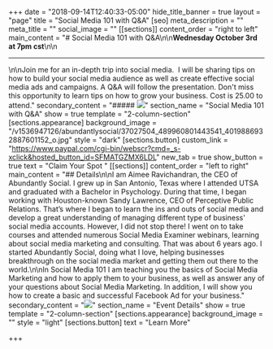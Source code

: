+++
date = "2018-09-14T12:40:33-05:00"
hide_title_banner = true
layout = "page"
title = "Social Media 101 with Q&A"
[seo]
meta_description = ""
meta_title = ""
social_image = ""
[[sections]]
content_order = "right to left"
main_content = "# Social Media 101 with Q&A\n\n**Wednesday October 3rd at 7pm cst**\n\n<hr>\n\nJoin me for an in-depth trip into social media.  I will be sharing tips on how to build your social media audience as well as create effective social media ads and campaigns. A Q&A will follow the presentation. Don't miss this opportunity to learn tips on how to grow your business. Cost is 25.00 to attend."
secondary_content = "##### ![](https://res.cloudinary.com/modii/w_840,q_50,f_auto/v1536947126/abundantlysocial/37027504_489960801443541_4019886932887601152_o.jpg)"
section_name = "Social Media 101 with Q&A"
show = true
template = "2-column-section"
[sections.appearance]
background_image = "/v1536947126/abundantlysocial/37027504_489960801443541_4019886932887601152_o.jpg"
style = "dark"
[sections.button]
custom_link = "https://www.paypal.com/cgi-bin/webscr?cmd=_s-xclick&hosted_button_id=SFMATGZMX6LDL"
new_tab = true
show_button = true
text = "Claim Your Spot "
[[sections]]
content_order = "left to right"
main_content = "## Details\n\nI am Aimee Ravichandran, the CEO of Abundantly Social. I grew up in San Antonio, Texas where I attended UTSA and graduated with a Bachelor in Psychology. During that time, I began working with Houston-known Sandy Lawrence, CEO of Perceptive Public Relations. That’s where I began to learn the ins and outs of social media and develop a great understanding of managing different type of business' social media accounts. However, I did not stop there! I went on to take courses and attended numerous Social Media Examiner webinars, learning about social media marketing and consulting. That was about 6 years ago. I started Abundantly Social, doing what I love, helping businesses breakthrough on the social media market and getting them out there to the world.\n\nIn Social Media 101 I am teaching you the basics of Social Media Marketing and how to apply them to your business, as well as answer any of your questions about Social Media Marketing. In addition, I will show you how to create a basic and successful Facebook Ad for your business."
secondary_content = "![](https://res.cloudinary.com/modii/w_840,q_50,f_auto/v1533615751/abundantlysocial/portrait.jpg)"
section_name = "Event Details"
show = true
template = "2-column-section"
[sections.appearance]
background_image = ""
style = "light"
[sections.button]
text = "Learn More"

+++
